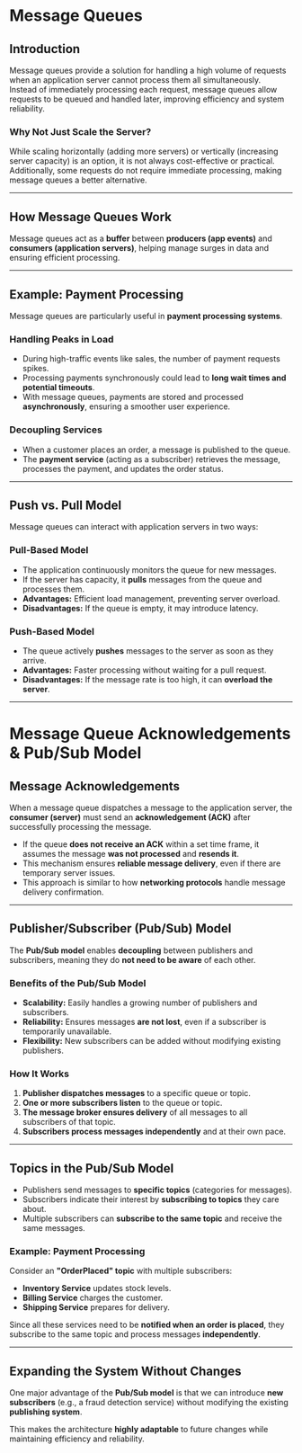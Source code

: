 # **Message Queues**

## **Introduction**

Message queues provide a solution for handling a high volume of requests when an application server cannot process them all simultaneously.  
Instead of immediately processing each request, message queues allow requests to be queued and handled later, improving efficiency and system reliability.

### **Why Not Just Scale the Server?**

While scaling horizontally (adding more servers) or vertically (increasing server capacity) is an option, it is not always cost-effective or practical.  
Additionally, some requests do not require immediate processing, making message queues a better alternative.

---

## **How Message Queues Work**

Message queues act as a **buffer** between **producers (app events)** and **consumers (application servers)**, helping manage surges in data and ensuring efficient processing.

---

## **Example: Payment Processing**

Message queues are particularly useful in **payment processing systems**.

### **Handling Peaks in Load**

- During high-traffic events like sales, the number of payment requests spikes.
- Processing payments synchronously could lead to **long wait times and potential timeouts**.
- With message queues, payments are stored and processed **asynchronously**, ensuring a smoother user experience.

### **Decoupling Services**

- When a customer places an order, a message is published to the queue.
- The **payment service** (acting as a subscriber) retrieves the message, processes the payment, and updates the order status.

---

## **Push vs. Pull Model**

Message queues can interact with application servers in two ways:

### **Pull-Based Model**

- The application continuously monitors the queue for new messages.
- If the server has capacity, it **pulls** messages from the queue and processes them.
- **Advantages:** Efficient load management, preventing server overload.
- **Disadvantages:** If the queue is empty, it may introduce latency.


### **Push-Based Model**

- The queue actively **pushes** messages to the server as soon as they arrive.
- **Advantages:** Faster processing without waiting for a pull request.
- **Disadvantages:** If the message rate is too high, it can **overload the server**.

---

# **Message Queue Acknowledgements & Pub/Sub Model**

## **Message Acknowledgements**

When a message queue dispatches a message to the application server, the **consumer (server)** must send an **acknowledgement (ACK)** after successfully processing the message.

- If the queue **does not receive an ACK** within a set time frame, it assumes the message **was not processed** and **resends it**.
- This mechanism ensures **reliable message delivery**, even if there are temporary server issues.
- This approach is similar to how **networking protocols** handle message delivery confirmation.

---

## **Publisher/Subscriber (Pub/Sub) Model**

The **Pub/Sub model** enables **decoupling** between publishers and subscribers, meaning they do **not need to be aware** of each other.

### **Benefits of the Pub/Sub Model**

- **Scalability:** Easily handles a growing number of publishers and subscribers.
- **Reliability:** Ensures messages **are not lost**, even if a subscriber is temporarily unavailable.
- **Flexibility:** New subscribers can be added without modifying existing publishers.

### **How It Works**

1. **Publisher dispatches messages** to a specific queue or topic.  
2. **One or more subscribers listen** to the queue or topic.  
3. **The message broker ensures delivery** of all messages to all subscribers of that topic.  
4. **Subscribers process messages independently** and at their own pace.  

---

## **Topics in the Pub/Sub Model**

- Publishers send messages to **specific topics** (categories for messages).  
- Subscribers indicate their interest by **subscribing to topics** they care about.  
- Multiple subscribers can **subscribe to the same topic** and receive the same messages.  

### **Example: Payment Processing**

Consider an **"OrderPlaced" topic** with multiple subscribers:

- **Inventory Service** updates stock levels.  
- **Billing Service** charges the customer.  
- **Shipping Service** prepares for delivery.  

Since all these services need to be **notified when an order is placed**, they subscribe to the same topic and process messages **independently**.

---

## **Expanding the System Without Changes**

One major advantage of the **Pub/Sub model** is that we can introduce **new subscribers** (e.g., a fraud detection service) without modifying the existing **publishing system**.  

This makes the architecture **highly adaptable** to future changes while maintaining efficiency and reliability.

